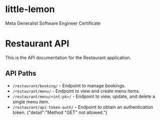 # little-lemon
Meta Generalist Software Engineer Certificate


# Restaurant API

This is the API documentation for the Restaurant application.

## API Paths

- `/restaurant/booking/` - Endpoint to manage bookings.
- `/restaurant/menu/` - Endpoint to view and create menu items.
- `/restaurant/menu/<int:pk>/` - Endpoint to view, update, and delete a single menu item.
- `/restaurant/api-token-auth/` - Endpoint to obtain an authentication token. {"detail":"Method \"GET\" not allowed."}
